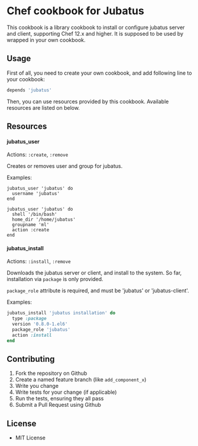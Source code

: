 Chef cookbook for Jubatus
=========================

This cookbook is a library cookbook to install or configure jubatus server and client, supporting Chef 12.x and higher.
It is supposed to be used by wrapped in your own cookbook.

Usage
------

First of all, you need to create your own cookbook,
and add following line to your cookbook:

```ruby
depends 'jubatus'
```

Then, you can use resources provided by this cookbook.
Available resources are listed on below.

Resources
----------

#### jubatus_user

Actions: `:create`, `:remove`

Creates or removes user and group for jubatus.

Examples:

```
jubatus_user 'jubatus' do
  username 'jubatus'
end
```

```
jubatus_user 'jubatus' do
  shell '/bin/bash'
  home_dir '/home/jubatus'
  groupname 'ml'
  action :create
end
```

#### jubatus_install

Actions: `:install`, `:remove`

Downloads the jubatus server or client, and install to the system.
So far, installation via `package` is only provided.

`package_role` attribute is required, and must be 'jubatus' or 'jubatus-client'.

Examples:

```ruby
jubatus_install 'jubatus installation' do
  type :package
  version '0.8.0-1.el6'
  package_role 'jubatus'
  action :install
end
```

Contributing
------------

1. Fork the repository on Github
2. Create a named feature branch (like `add_component_x`)
3. Write you change
4. Write tests for your change (if applicable)
5. Run the tests, ensuring they all pass
6. Submit a Pull Request using Github

License
-------

- MIT License

